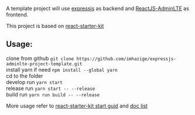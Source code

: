 A template project will use [expressjs](http://expressjs.com/) as backend
and [ReactJS-AdminLTE](https://github.com/booleanhunter/ReactJS-AdminLTE) as frontend.

This project is based on [react-starter-kit](https://github.com/kriasoft/react-starter-kit)

## Usage:  
clone from github 
```git clone https://github.com/imhazige/expressjs-adminlte-project-template.git```  
install yarn if need ```npm install --global yarn```  
cd to the folder  
develop run ```yarn start```  
release run ```yarn start -- --release```  
build run ```yarn run build -- --release```  

More usage refer to [react-starter-kit start guid](https://github.com/kriasoft/react-starter-kit/blob/master/docs/getting-started.md) and [doc list](https://github.com/kriasoft/react-starter-kit/tree/master/docs)





